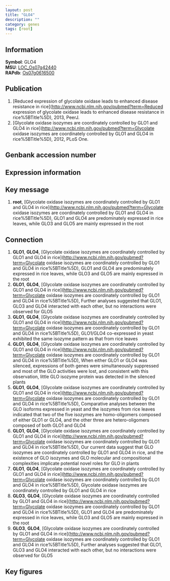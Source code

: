 ```yaml
---
layout: post
title: "GLO4"
description: ""
category: genes
tags: [root]
---
```


## Information
__Symbol__: GLO4  
__MSU__: [LOC_Os07g42440](http://rice.plantbiology.msu.edu/cgi-bin/ORF_infopage.cgi?orf=LOC_Os07g42440)  
__RAPdb__: [Os07g0616500](http://rapdb.dna.affrc.go.jp/viewer/gbrowse_details/irgsp1?name=Os07g0616500)  

## Publication
1. [Reduced expression of glycolate oxidase leads to enhanced disease resistance in rice](http://www.ncbi.nlm.nih.gov/pubmed?term=Reduced expression of glycolate oxidase leads to enhanced disease resistance in rice%5BTitle%5D), 2013, PeerJ.
2. [Glycolate oxidase isozymes are coordinately controlled by GLO1 and GLO4 in rice](http://www.ncbi.nlm.nih.gov/pubmed?term=Glycolate oxidase isozymes are coordinately controlled by GLO1 and GLO4 in rice%5BTitle%5D), 2012, PLoS One.

## Genbank accession number

## Expression information

## Key message
1. __root__, [Glycolate oxidase isozymes are coordinately controlled by GLO1 and GLO4 in rice](http://www.ncbi.nlm.nih.gov/pubmed?term=Glycolate oxidase isozymes are coordinately controlled by GLO1 and GLO4 in rice%5BTitle%5D),  GLO1 and GLO4 are predominately expressed in rice leaves, while GLO3 and GLO5 are mainly expressed in the root

## Connection
1. __GLO1__, __GLO4__, [Glycolate oxidase isozymes are coordinately controlled by GLO1 and GLO4 in rice](http://www.ncbi.nlm.nih.gov/pubmed?term=Glycolate oxidase isozymes are coordinately controlled by GLO1 and GLO4 in rice%5BTitle%5D),  GLO1 and GLO4 are predominately expressed in rice leaves, while GLO3 and GLO5 are mainly expressed in the root
2. __GLO1__, __GLO4__, [Glycolate oxidase isozymes are coordinately controlled by GLO1 and GLO4 in rice](http://www.ncbi.nlm.nih.gov/pubmed?term=Glycolate oxidase isozymes are coordinately controlled by GLO1 and GLO4 in rice%5BTitle%5D),  Further analyses suggested that GLO1, GLO3 and GLO4 interacted with each other, but no interactions were observed for GLO5
3. __GLO1__, __GLO4__, [Glycolate oxidase isozymes are coordinately controlled by GLO1 and GLO4 in rice](http://www.ncbi.nlm.nih.gov/pubmed?term=Glycolate oxidase isozymes are coordinately controlled by GLO1 and GLO4 in rice%5BTitle%5D),  GLO1/GLO4 co-expressed in yeast exhibited the same isozyme pattern as that from rice leaves
4. __GLO1__, __GLO4__, [Glycolate oxidase isozymes are coordinately controlled by GLO1 and GLO4 in rice](http://www.ncbi.nlm.nih.gov/pubmed?term=Glycolate oxidase isozymes are coordinately controlled by GLO1 and GLO4 in rice%5BTitle%5D),  When either GLO1 or GLO4 was silenced, expressions of both genes were simultaneously suppressed and most of the GLO activities were lost, and consistent with this observation, little GLO isozyme protein was detected in the silenced plants
5. __GLO1__, __GLO4__, [Glycolate oxidase isozymes are coordinately controlled by GLO1 and GLO4 in rice](http://www.ncbi.nlm.nih.gov/pubmed?term=Glycolate oxidase isozymes are coordinately controlled by GLO1 and GLO4 in rice%5BTitle%5D),  Comparative analyses between the GLO isoforms expressed in yeast and the isozymes from rice leaves indicated that two of the five isozymes are homo-oligomers composed of either GLO1 or GLO4, and the other three are hetero-oligomers composed of both GLO1 and GLO4
6. __GLO1__, __GLO4__, [Glycolate oxidase isozymes are coordinately controlled by GLO1 and GLO4 in rice](http://www.ncbi.nlm.nih.gov/pubmed?term=Glycolate oxidase isozymes are coordinately controlled by GLO1 and GLO4 in rice%5BTitle%5D),  Our current data suggest that GLO isozymes are coordinately controlled by GLO1 and GLO4 in rice, and the existence of GLO isozymes and GLO molecular and compositional complexities implicate potential novel roles for GLO in plants
7. __GLO1__, __GLO4__, [Glycolate oxidase isozymes are coordinately controlled by GLO1 and GLO4 in rice](http://www.ncbi.nlm.nih.gov/pubmed?term=Glycolate oxidase isozymes are coordinately controlled by GLO1 and GLO4 in rice%5BTitle%5D), Glycolate oxidase isozymes are coordinately controlled by GLO1 and GLO4 in rice
8. __GLO3__, __GLO4__, [Glycolate oxidase isozymes are coordinately controlled by GLO1 and GLO4 in rice](http://www.ncbi.nlm.nih.gov/pubmed?term=Glycolate oxidase isozymes are coordinately controlled by GLO1 and GLO4 in rice%5BTitle%5D),  GLO1 and GLO4 are predominately expressed in rice leaves, while GLO3 and GLO5 are mainly expressed in the root
9. __GLO3__, __GLO4__, [Glycolate oxidase isozymes are coordinately controlled by GLO1 and GLO4 in rice](http://www.ncbi.nlm.nih.gov/pubmed?term=Glycolate oxidase isozymes are coordinately controlled by GLO1 and GLO4 in rice%5BTitle%5D),  Further analyses suggested that GLO1, GLO3 and GLO4 interacted with each other, but no interactions were observed for GLO5

## Key figures


